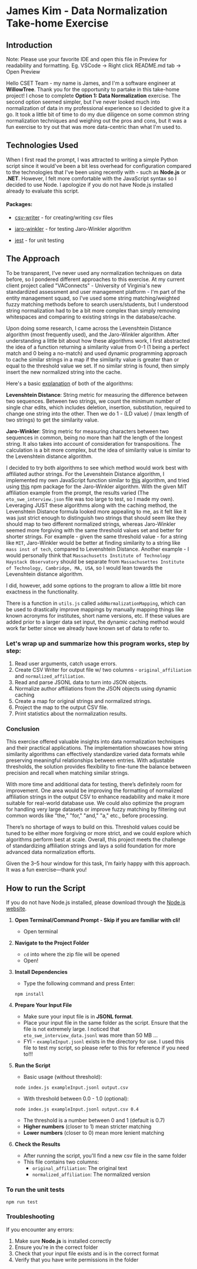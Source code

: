 # James Kim - Data Normalization Take-home Exercise

## Introduction

Note: Please use your favorite IDE and open this file in Preview for readability and formatting. Eg. VSCode -> Right click README.md tab -> Open Preview

Hello CSET Team - my name is James, and I'm a software engineer at **WillowTree**. Thank you for the opportunity to partake in this take-home project!
I chose to complete **Option 1: Data Normalization** exercise. The second option seemed simpler, but I've never looked much into normalization of data
in my professional experience so I decided to give it a go. It took a little bit of time to do my due diligence on some common string normalization
techniques and weighing out the pros and cons, but it was a fun exercise to try out that was more data-centric than what I'm used to.

## Technologies Used

When I first read the prompt, I was attracted to writing a simple Python script since it would've been a bit less overhead for configuration compared to the technologies that I've been using recently with - such as **Node.js** or **.NET**. However, I felt more comfortable with the JavaScript syntax so I decided to use Node. I apologize if you do not have Node.js installed already to evaluate this script.

#### Packages:

- [csv-writer](https://www.npmjs.com/package/csv-writer) - for creating/writing csv files

- [jaro-winkler](https://www.npmjs.com/package/jaro-winkler) - for testing Jaro-Winkler algorithm

- [jest](https://www.npmjs.com/package/jest) - for unit testing

## The Approach

To be transparent, I've never used any normalization techniques on data before, so I pondered different approaches to this exercise.
At my current client project called "VAConnects" - University of Virginia's new standardized assessment and user management
platform - I'm part of the entity management squad, so I've used some string matching/weighted fuzzy matching methods before to search users/students, but I understood string normalization had to be a bit more complex than simply removing whitespaces and comparing to existing strings in the database/cache.

Upon doing some research, I came across the Levenshtein Distance algorithm (most frequently used), and the Jaro-Winkler algorithm. After understanding a little bit about how these algorithms work, I first abstracted the idea of a function returning a similarity value from 0-1 (1 being a perfect match and 0 being a no-match) and used dynamic programming approach to cache similar strings in a map if the similarity value is greater than or equal to the threshold value we set. If no similar string is found, then simply insert the new normalized string into the cache.

Here's a basic [explanation](https://srinivas-kulkarni.medium.com/jaro-winkler-vs-levenshtein-distance-2eab21832fd6) of both of the algorithms:

**Levenshtein Distance**: String metric for measuring the difference between two sequences. Between two strings, we count the minimum number of single char edits, which includes deletion, insertion, substitution, required to change one string into the other. Then we do
1 - (LD value) / (max length of two strings) to get the similarity value.

**Jaro-Winkler**: String metric for measuring characters between two sequences in common, being no more than half the length of the longest string. It also takes into account of consideration for transpositions. The calculation is a bit more complex, but
the idea of similarity value is similar to the Levenshtein distance algorithm.

I decided to try both algorithms to see which method would work best with affiliated author strings. For the Levenshtein Distance algorithm, I implemented my own JavaScript function similar to [this](https://www.30secondsofcode.org/js/s/levenshtein-distance/) algorithm, and tried using [this](https://www.npmjs.com/package/jaro-winkler) npm package for the Jaro-Winkler algorithm. With the given MIT affiliation example from the prompt, the results varied (The `eto_swe_interview.json` file was too large to test, so I made my own). Leveraging JUST these algorithms along with the caching method, the Levenshtein Distance formula looked more appealing to me, as it felt like it was just strict enough to distinguish two strings that should seem like they should map to two different normalized strings, whereas Jaro-Winkler seemed more forgiving with the same threshold values set and better for shorter strings. For example - given the same threshold value - for a string like `MIT`, Jaro-Winkler would be better at finding similarity to a string like `mass inst of tech`, compared to Levenshtein Distance. Another example - I would personally think that `Massachusetts Institute of Technology Haystack Observatory` should be separate from `Massachusettes Institute of Technology, Cambridge, MA, USA`, so I would lean towards the Levenshtein distance algorithm.

I did, however, add some options to the program to allow a little bit more exactness in the functionality.

There is a function in `utils.js` called `addNormalizationMapping`, which can be used to drastically improve mappings by manually mapping things like known acronyms for institutes, short name versions, etc. If these values are added prior to a larger data set input,
the dynamic caching method would work far better since we already have known set of data to refer to.

### Let's wrap up and summarize how this program works, step by step:

1. Read user arguments, catch usage errors.
2. Create CSV Writer for output file w/ two columns - `original_affiliation` and `normalized_affiliation`.
3. Read and parse JSONL data to turn into JSON objects.
4. Normalize author affiliations from the JSON objects using dynamic caching
5. Create a map for original strings and normalized strings.
6. Project the map to the output CSV file.
7. Print statistics about the normalization results.

### Conclusion

This exercise offered valuable insights into data normalization techniques and their practical applications. The implementation showcases how string similarity algorithms can effectively standardize varied data formats while preserving meaningful relationships between entries. With adjustable thresholds, the solution provides flexibility to fine-tune the balance between precision and recall when matching similar strings.

With more time and additional data for testing, there’s definitely room for improvement. One area would be improving the formatting of normalized affiliation strings in the output CSV to enhance readability and make it more suitable for real-world database use. We could also optimize the program for handling very large datasets or improve fuzzy matching by filtering out common words like "the," "for," "and," "a," etc., before processing.

There’s no shortage of ways to build on this. Threshold values could be tuned to be either more forgiving or more strict, and we could explore which algorithms perform best at scale. Overall, this project meets the challenge of standardizing affiliation strings and lays a solid foundation for more advanced data normalization efforts.

Given the 3–5 hour window for this task, I’m fairly happy with this approach. It was a fun exercise—thank you!

## How to run the Script

If you do not have Node.js installed, please download through the [Node.js website](https://nodejs.org/en/download).

1. **Open Terminal/Command Prompt - Skip if you are familiar with cli!**

   - Open terminal

2. **Navigate to the Project Folder**

   - `cd` into where the zip file will be opened
   - Open!

3. **Install Dependencies**

   - Type the following command and press Enter:

   ```
   npm install
   ```

4. **Prepare Your Input File**

   - Make sure your input file is in **JSONL format**.
   - Place your input file in the same folder as the script. Ensure that the file is not extremely large. I noticed that `eto_swe_interview_data.jsonl` was more than 50 MB ...
   - FYI - `exampleInput.jsonl` exists in the directory for use. I used this file to test my script, so please refer to this for reference if you need to!!!

5. **Run the Script**

   - Basic usage (without threshold):

   ```
   node index.js exampleInput.jsonl output.csv
   ```

   - With threshold between 0.0 - 1.0 (optional):

   ```
   node index.js exampleInput.jsonl output.csv 0.4
   ```

   - The threshold is a number between 0 and 1 (default is 0.7)
   - **Higher numbers** (closer to 1) mean stricter matching
   - **Lower numbers** (closer to 0) mean more lenient matching

6. **Check the Results**
   - After running the script, you'll find a new csv file in the same folder
   - This file contains two columns:
     - `original_affiliation`: The original text
     - `normalized_affiliation`: The normalized version

### To run the unit tests

```
npm run test
```

### Troubleshooting

If you encounter any errors:

1. Make sure **Node.js** is installed correctly
2. Ensure you're in the correct folder
3. Check that your input file exists and is in the correct format
4. Verify that you have write permissions in the folder
